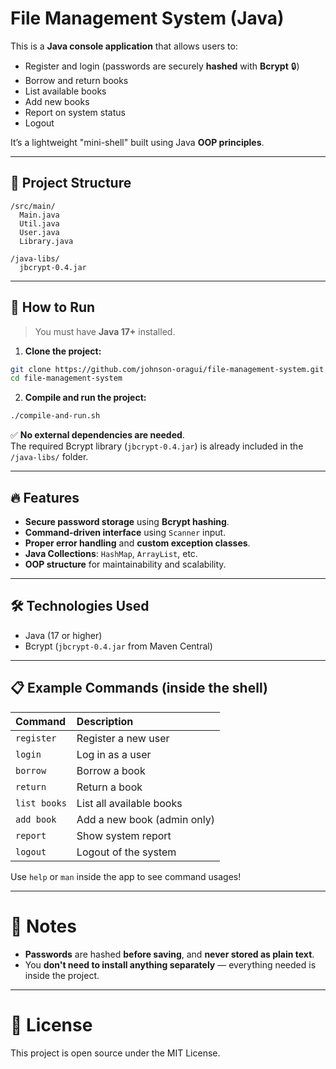 # File Management System (Java)

This is a **Java console application** that allows users to:

- Register and login (passwords are securely **hashed** with **Bcrypt** 🔒)
- Borrow and return books
- List available books
- Add new books
- Report on system status
- Logout

It’s a lightweight "mini-shell" built using Java **OOP principles**.

---

## 📁 Project Structure

```
/src/main/
  Main.java
  Util.java
  User.java
  Library.java

/java-libs/
  jbcrypt-0.4.jar
```

---

## 🚀 How to Run

> You must have **Java 17+** installed.

1. **Clone the project:**

```bash
git clone https://github.com/johnson-oragui/file-management-system.git
cd file-management-system
```

2. **Compile and run the project:**

```bash
./compile-and-run.sh
```

✅ **No external dependencies are needed**.  
The required Bcrypt library (`jbcrypt-0.4.jar`) is already included in the `/java-libs/` folder.

---

## 🔥 Features

- **Secure password storage** using **Bcrypt hashing**.
- **Command-driven interface** using `Scanner` input.
- **Proper error handling** and **custom exception classes**.
- **Java Collections**: `HashMap`, `ArrayList`, etc.
- **OOP structure** for maintainability and scalability.

---

## 🛠 Technologies Used

- Java (17 or higher)
- Bcrypt (`jbcrypt-0.4.jar` from Maven Central)

---

## 📋 Example Commands (inside the shell)

| Command      | Description                 |
| :----------- | :-------------------------- |
| `register`   | Register a new user         |
| `login`      | Log in as a user            |
| `borrow`     | Borrow a book               |
| `return`     | Return a book               |
| `list books` | List all available books    |
| `add book`   | Add a new book (admin only) |
| `report`     | Show system report          |
| `logout`     | Logout of the system        |

Use `help` or `man` inside the app to see command usages!

---

# 📢 Notes

- **Passwords** are hashed **before saving**, and **never stored as plain text**.
- You **don't need to install anything separately** — everything needed is inside the project.

---

# 📜 License

This project is open source under the MIT License.
